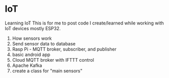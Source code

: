 # IoT
Learning IoT 
This is for me to post code I create/learned while working with IoT devices mostly ESP32.

1. How sensors work
2. Send sensor data to database
3. Rasp Pi - MQTT broker, subscriber, and publisher
4. basic android app
5. Cloud MQTT broker with IFTTT control
6. Apache Kafka
7. create a class for "main sensors"
